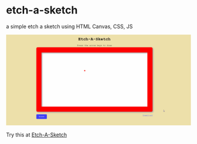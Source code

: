 # etch-a-sketch
a simple etch a sketch using HTML Canvas, CSS, JS

![Alt Text](https://raw.githubusercontent.com/Varshit07/etch-a-sketch/main/demo.gif)

Try this at [Etch-A-Sketch](https://varshit07.github.io/etch-a-sketch/ "Etch a sketch")